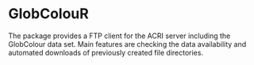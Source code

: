 # GlobColouR
The package provides a FTP client for the ACRI server including the GlobColour data set. Main features are checking the data availability and automated downloads of previously created file directories.
